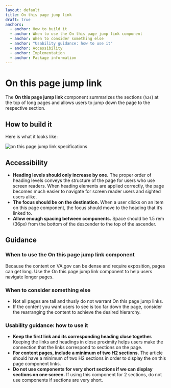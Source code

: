 ```yaml
---
layout: default
title: On this page jump link
draft: true
anchors:
  - anchor: How to build it
  - anchor: When to use the On this page jump link component
  - anchor: When to consider something else
  - anchor: "Usability guidance: how to use it"
  - anchor: Accessibility
  - anchor: Implementation
  - anchor: Package information
---
```


# On this page jump link

The **On this page jump link** component summarizes the sections (`h2s`) at the top of long pages and allows users to jump down the page to the respective section.

## How to build it

Here is what it looks like:

![on this page jump link specifications]({{site.baseurl}}/images/on-this-page-jump-links.png)

## Accessibility
- **Heading levels should only increase by one.** The proper order of heading levels conveys the structure of the page for users who use screen readers. When heading elements are applied correctly, the page becomes much easier to navigate for screen reader users and sighted users alike.
- **The focus should be on the destination.** When a user clicks on an item on this page component, the focus should move to the heading that it’s linked to.
- **Allow enough spacing between components.** Space should be 1.5 rem (36px) from the bottom of the descender to the top of the ascender.

## Guidance

### When to use the On this page jump link component
Because the content on VA.gov can be dense and require exposition, pages can get long. Use the On this page jump link component to help users navigate longer pages.
### When to consider something else
* Not all pages are tall and thusly do not warrant On this page jump links.
* If the content you want users to see is too far down the page, consider the rearranging the content to achieve the desired hierarchy.

### Usability guidance: how to use it
- **Keep the first link and its corresponding heading close together.** Keeping the links and headings in close proximity helps users make the connection that the links correspond to sections on the page.
- **For content pages, include a minimum of two H2 sections.** The article should have a minimum of two H2 sections in order to display the on this page component links.
- **Do not use components for very short sections if we can display sections on one screen.** If using this component for 2 sections, do not use components if sections are very short.


